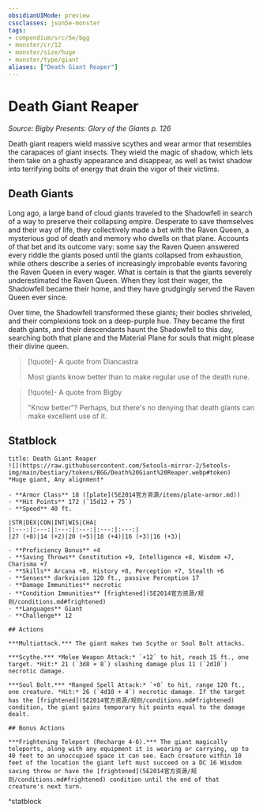 ```yaml
---
obsidianUIMode: preview
cssclasses: json5e-monster
tags:
- compendium/src/5e/bgg
- monster/cr/12
- monster/size/huge
- monster/type/giant
aliases: ["Death Giant Reaper"]
---
```

# Death Giant Reaper
*Source: Bigby Presents: Glory of the Giants p. 126*  

Death giant reapers wield massive scythes and wear armor that resembles the carapaces of giant insects. They wield the magic of shadow, which lets them take on a ghastly appearance and disappear, as well as twist shadow into terrifying bolts of energy that drain the vigor of their victims.

## Death Giants

Long ago, a large band of cloud giants traveled to the Shadowfell in search of a way to preserve their collapsing empire. Desperate to save themselves and their way of life, they collectively made a bet with the Raven Queen, a mysterious god of death and memory who dwells on that plane. Accounts of that bet and its outcome vary: some say the Raven Queen answered every riddle the giants posed until the giants collapsed from exhaustion, while others describe a series of increasingly improbable events favoring the Raven Queen in every wager. What is certain is that the giants severely underestimated the Raven Queen. When they lost their wager, the Shadowfell became their home, and they have grudgingly served the Raven Queen ever since.

Over time, the Shadowfell transformed these giants; their bodies shriveled, and their complexions took on a deep-purple hue. They became the first death giants, and their descendants haunt the Shadowfell to this day, searching both that plane and the Material Plane for souls that might please their divine queen.

> [!quote]- A quote from Diancastra  
> 
> Most giants know better than to make regular use of the death rune.

> [!quote]- A quote from Bigby  
> 
> "Know better"? Perhaps, but there's no denying that death giants can make excellent use of it.


## Statblock

```ad-statblock
title: Death Giant Reaper
![](https://raw.githubusercontent.com/5etools-mirror-2/5etools-img/main/bestiary/tokens/BGG/Death%20Giant%20Reaper.webp#token)
*Huge giant, Any alignment*

- **Armor Class** 18 ([plate](5E2014官方资源/items/plate-armor.md))
- **Hit Points** 172 (`15d12 + 75`)
- **Speed** 40 ft.

|STR|DEX|CON|INT|WIS|CHA|
|:---:|:---:|:---:|:---:|:---:|:---:|
|27 (+8)|14 (+2)|20 (+5)|18 (+4)|16 (+3)|16 (+3)|

- **Proficiency Bonus** +4
- **Saving Throws** Constitution +9, Intelligence +8, Wisdom +7, Charisma +7
- **Skills** Arcana +8, History +8, Perception +7, Stealth +6
- **Senses** darkvision 120 ft., passive Perception 17
- **Damage Immunities** necrotic
- **Condition Immunities** [frightened](5E2014官方资源/规则/conditions.md#frightened)
- **Languages** Giant
- **Challenge** 12

## Actions

***Multiattack.*** The giant makes two Scythe or Soul Bolt attacks.

***Scythe.*** *Melee Weapon Attack:* `+12` to hit, reach 15 ft., one target. *Hit:* 21 (`3d8 + 8`) slashing damage plus 11 (`2d10`) necrotic damage.

***Soul Bolt.*** *Ranged Spell Attack:* `+8` to hit, range 120 ft., one creature. *Hit:* 26 (`4d10 + 4`) necrotic damage. If the target has the [frightened](5E2014官方资源/规则/conditions.md#frightened) condition, the giant gains temporary hit points equal to the damage dealt.

## Bonus Actions

***Frightening Teleport (Recharge 4-6).*** The giant magically teleports, along with any equipment it is wearing or carrying, up to 40 feet to an unoccupied space it can see. Each creature within 10 feet of the location the giant left must succeed on a DC 16 Wisdom saving throw or have the [frightened](5E2014官方资源/规则/conditions.md#frightened) condition until the end of that creature's next turn.
```
^statblock